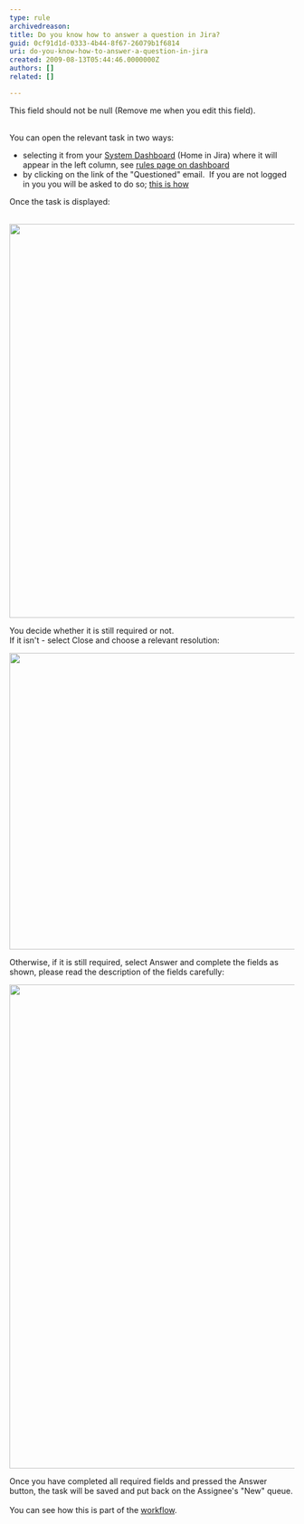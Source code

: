 ```yaml
---
type: rule
archivedreason: 
title: Do you know how to answer a question in Jira?
guid: 0cf91d1d-0333-4b44-8f67-26079b1f6814
uri: do-you-know-how-to-answer-a-question-in-jira
created: 2009-08-13T05:44:46.0000000Z
authors: []
related: []

---
```



This field should not be null (Remove me when you edit this field).
<br><excerpt class='endintro'></excerpt><br>

  <p>You can&#160;open the relevant task in two ways&#58;</p>
<ul>
    <li>selecting it from your&#160;<a shape="rect" href="http&#58;//jira.ssw.com.au/secure/Dashboard.jspa" class="ms-rteCustom-External" target="_blank">System Dashboard</a> (Home in Jira) where it will appear in the left column, see <a shape="rect" href="/Standards/Management/rulesforbetterjira/Pages/SystemDashboard.aspx" target="_blank">rules page on dashboard </a></li>
    <li>by clicking on the link of the &quot;Questioned&quot; email.&#160;&#160;If you are not logged in you you will be asked to do so; <a shape="rect" href="/Standards/Management/rulesforbetterjira/Pages/HowdoIsignintoJira.aspx">this is how</a></li>
</ul>
<p>Once the task is displayed&#58;</p>
<p>&#160;<img width="675" height="696" style="border-bottom&#58;0px solid;border-left&#58;0px solid;border-top&#58;0px solid;border-right&#58;0px solid;" src="/Standards/Management/rulesforbetterjira/PublishingImages/TaskToAnswer.png" border="0" /></p>
<p>You decide whether it is still required or not. <br>
If it isn't - select Close and choose a relevant resolution&#58;</p>
<p><img width="675" height="637" style="border-bottom&#58;0px solid;border-left&#58;0px solid;width&#58;788px;height&#58;524px;border-top&#58;0px solid;border-right&#58;0px solid;" src="/Standards/Management/rulesforbetterjira/PublishingImages/ClosingFromQuestion.png" border="0" /></p>
<p>Otherwise, if it is still required, select Answer and complete the fields as shown, please read the description of the fields carefully&#58;</p>
<p><img width="676" height="855" style="border-bottom&#58;0px solid;border-left&#58;0px solid;border-top&#58;0px solid;border-right&#58;0px solid;" src="/Standards/Management/rulesforbetterjira/PublishingImages/Answer.png" border="0" /></p>
<p>Once you have completed all required fields and pressed the Answer button, the task will be saved and put back on the Assignee's &quot;New&quot; queue.<br>
<br>
You can see how this is part of the <a shape="rect" href="/Standards/Management/rulesforbetterjira/Pages/workflow.aspx" target="_blank">workflow</a>.</p>



